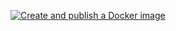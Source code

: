 [![Create and publish a Docker image](https://github.com/dgerinmem/dhub/actions/workflows/main.yml/badge.svg)](https://github.com/dgerinmem/dhub/actions/workflows/main.yml)
